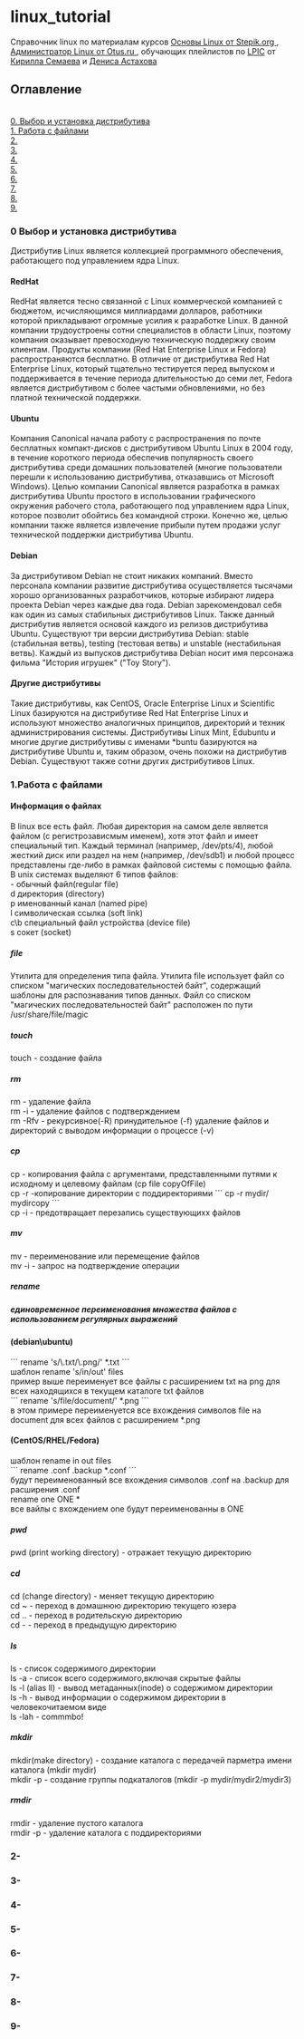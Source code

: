 # linux_tutorial
<p><a name="top"></p>
  
  
Справочник linux
по материалам курсов <a href = https://stepik.org/course/762 target="blank"> Основы Linux от Stepik.org </a> , <a href = https://otus.ru/lessons/linux target="blank"> Администратор Linux от Otus.ru <a> , обучающих плейлистов по <a href = https://www.lpi.org/our-certifications/summary-of-certifications target="blank">LPIC</a> от <a href=https://www.youtube.com/user/itsemaev  target="blank">Кирилла Семаева</a> и <a target="blank" href = https://www.youtube.com/channel/UC-sAMvDe7gTmBbub-rWljZg/featured> Дениса Астахова </a>
  <h2>Оглавление</h2><br>
  <a href=#0>0. Выбор и установка дистрибутива</a><br>
  <a href=#1>1. Работа с файлами</a><br>
  <a href=#2>2.</a><br>
  <a href=#3>3.</a><br>
  <a href=#4>4.</a><br>
  <a href=#5>5.</a><br>
  <a href=#6>6.</a><br>
  <a href=#7>7.</a><br>
  <a href=#8>8.</a><br>
  <a href=#9>9.</a><br>
  
<h3><a name = "0">0 Выбор и установка дистрибутива</h3>
  Дистрибутив Linux является коллекцией программного обеспечения, работающего под управлением ядра Linux.
 <h4>RedHat</h4>
RedHat является тесно связанной с Linux коммерческой компанией с бюджетом, исчисляющимся миллиардами долларов, работники которой прикладывают огромные усилия к разработке Linux. В данной компании трудоустроены сотни специалистов в области Linux, поэтому компания оказывает превосходную техническую поддержку своим клиентам. Продукты компании (Red Hat Enterprise Linux и Fedora) распространяются бесплатно. В отличие от дистрибутива Red Hat Enterprise Linux, который тщательно тестируется перед выпуском и поддерживается в течение периода длительностью до семи лет, Fedora является дистрибутивом с более частыми обновлениями, но без платной технической поддержки.

<h4>Ubuntu</h4>
Компания Canonical начала работу с распространения по почте бесплатных компакт-дисков с дистрибутивом Ubuntu Linux в 2004 году, в течение короткого периода обеспечив популярность своего дистрибутива среди домашних пользователей (многие пользователи перешли к использованию дистрибутива, отказавшись от Microsoft Windows). Целью компании Canonical является разработка в рамках дистрибутива Ubuntu простого в использовании графического окружения рабочего стола, работающего под управлением ядра Linux, которое позволит обойтись без командной строки. Конечно же, целью компании также является извлечение прибыли путем продажи услуг технической поддержки дистрибутива Ubuntu.

<h4>Debian</h4>
За дистрибутивом Debian не стоит никаких компаний. Вместо персонала компании развитие дистрибутива осуществляется тысячами хорошо организованных разработчиков, которые избирают лидера проекта Debian через каждые два года. Debian зарекомендовал себя как один из самых стабильных дистрибутивов Linux. Также данный дистрибутив является основой каждого из релизов дистрибутива Ubuntu. Существуют три версии дистрибутива Debian: stable (стабильная ветвь), testing (тестовая ветвь) и unstable (нестабильная ветвь). Каждый из выпусков дистрибутива Debian носит имя персонажа фильма "История игрушек" ("Toy Story").

<h4>Другие дистрибутивы</h4>
Такие дистрибутивы, как CentOS, Oracle Enterprise Linux и Scientific Linux базируются на дистрибутиве Red Hat Enterprise Linux и используют множество аналогичных принципов, директорий и техник администрирования системы. Дистрибутивы Linux Mint, Edubuntu и многие другие дистрибутивы с именами *buntu базируются на дистрибутиве Ubuntu и, таким образом, очень похожи на дистрибутив Debian. Существуют также сотни других дистрибутивов Linux.

<h3><a name = "1">1.Работа с файлами</h3>
<h4>Информация о файлах</h4>
В linux все есть файл. Любая директория на самом деле является файлом (с регистрозависмым именем), хотя этот файл и имеет специальный тип. Каждый терминал (например, /dev/pts/4), любой жесткий диск или раздел на нем (например, /dev/sdb1) и любой процесс представлены где-либо в рамках файловой системы с помощью файла. В unix системах выделяют 6 типов файлов:<br>
- обычный файл(regular file)<br>
d директория (directory)<br>
p именованный канал (named pipe)<br>
l символическая ссылка (soft link)<br>
c\b специальный файл устройства (device file)<br>
s сокет (socket)<br>

<h5>file</h5>
Утилита для определения типа файла. Утилита file использует файл со списком "магических последовательностей байт", содержащий шаблоны для распознавания типов данных. Файл со списком "магических последовательностей байт" расположен по пути /usr/share/file/magic <br>

<h5>touch</h5>
touch - cоздание файла<br>

<h5>rm</h5>
rm - удаление файла<br>
rm -i - удаление файлов с подтверждением<br>
rm -Rfv - рекурсивное(-R) принудительное (-f) удаление файлов и директорий с выводом информации о процессе (-v)<br>

<h5>cp</h5>
cp - копирования файла с аргументами, представленными путями к исходному и целевому файлам (cp file copyOfFile)<br>
cp -r -копирование директории с поддиректориями 
```
cp -r mydir/ mydircopy
```
<br>
cp -i - предотвращает перезапись существующихх файлов<br>

<h5>mv</h5>
mv - переименование или перемещение файлов <br>
mv -i - запрос на подтверждение операции <br>

<h5>rename<h5>
единовременное переименования множества файлов с использованием регулярных выражений 
<h4>(debian\ubuntu)</h4>
```
rename 's/\.txt/\.png/' *.txt 
```
<br>
шаблон rename 's/in/out' files <br>
пример выше переименует все файлы с расширением txt на png для всех находящихся в текущем каталоге txt файлов <br>
```
rename 's/file/document/' *.png
```
<br>
в этом примере переименуется все вхождения символов file на document для всех файлов с расширением *.png <br>

<h4>(CentOS/RHEL/Fedora)</h4>
шаблон rename in out files<br>
```
rename .conf .backup *.conf 
```
<br>
будут переименованный все вхождения символов .conf на .backup для расширения .conf<br>
rename one ONE *<br>
все вайлы с вхождением one будут переименованны в ONE<br> 




<h5>pwd</h5>
pwd (print working directory) - отражает текущую директорию

<h5>cd</h5>
cd (change directory) - меняет текущую директорию<br>
cd ~ - переход в домашнюю директорию текущего юзера<br>
cd .. - переход в родительскую директорию<br>
cd - - переход в предыдущую директорию<br>

<h5>ls</h5>
ls - список содержимого директории<br>
ls -a - список всего содержимого,включая скрытые файлы<br>
ls -l (alias ll) - вывод метаданных(inode) о содержимом директории<br>
ls -h - вывод информации о содержимом директории в человекочитаемом виде<br>
ls -lah - commmbo!<br>

<h5>mkdir</h5>
mkdir(make directory) - создание каталога с передачей парметра имени каталога (mkdir mydir)<br>
mkdir -p - создание группы подкаталогов (mkdir -p mydir/mydir2/mydir3)<br>

<h5>rmdir</h5>
rmdir - удаление пустого каталога<br>
rmdir -p - удаление каталога с поддиректориями<br>










<h3><a name = "2">2-</h3>
<h3><a name = "3">3-</h3>
<h3><a name = "4">4-</h3>
<h3><a name = "5">5-</h3>
<h3><a name = "6">6-</h3>
<h3><a name = "7">7-</h3>
<h3><a name = "8">8-</h3>
<h3><a name = "9">9-</h3>

